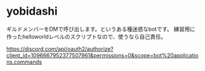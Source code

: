 # yobidashi
ギルドメンバーをDMで呼び出します。というある種迷惑なbotです。
練習用に作ったhelloworldレベルのスクリプトなので、使うなら自己責任。

https://discord.com/api/oauth2/authorize?client_id=1096667952377507961&permissions=0&scope=bot%20applications.commands
